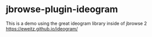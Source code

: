 # jbrowse-plugin-ideogram

This is a demo using the great ideogram library inside of jbrowse 2
https://eweitz.github.io/ideogram/
